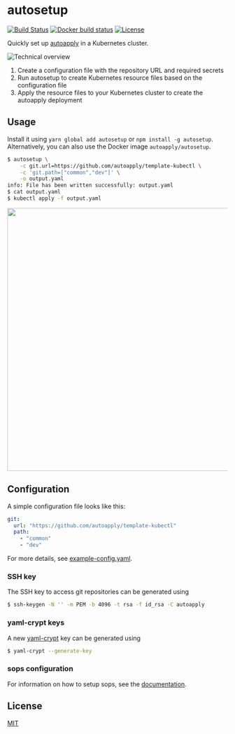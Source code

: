 # autosetup

[![Build Status](https://img.shields.io/travis/autoapply/autosetup.svg?style=flat-square)](https://travis-ci.org/autoapply/autosetup) [![Docker build status](https://img.shields.io/docker/build/autoapply/autosetup.svg?style=flat-square)](https://hub.docker.com/r/autoapply/autosetup/) [![License](https://img.shields.io/badge/license-MIT-blue.svg?style=flat-square)](https://github.com/autoapply/autosetup/blob/master/LICENSE)

Quickly set up [autoapply](https://github.com/autoapply/autoapply) in a Kubernetes cluster.

![Technical overview](https://autoapply.github.io/autosetup/overview.svg)

1. Create a configuration file with the repository URL and required secrets
2. Run autosetup to create Kubernetes resource files based on the configuration file
3. Apply the resource files to your Kubernetes cluster to create the autoapply deployment

## Usage

Install it using `yarn global add autosetup` or `npm install -g autosetup`.
Alternatively, you can also use the Docker image `autoapply/autosetup`.

```bash
$ autosetup \
    -c git.url=https://github.com/autoapply/template-kubectl \
    -c 'git.path=["common","dev"]' \
    -o output.yaml
info: File has been written successfully: output.yaml
$ cat output.yaml
$ kubectl apply -f output.yaml
```

<img src="https://autoapply.github.io/autosetup/demo.svg" width="600">

## Configuration

A simple configuration file looks like this:

```yaml
git:
  url: "https://github.com/autoapply/template-kubectl"
  path:
    - "common"
    - "dev"
```

For more details, see [example-config.yaml](example-config.yaml).

### SSH key

The SSH key to access git repositories can be generated using

```bash
$ ssh-keygen -N '' -m PEM -b 4096 -t rsa -f id_rsa -C autoapply
```

### yaml-crypt keys

A new [yaml-crypt](https://github.com/autoapply/yaml-crypt) key can be generated using

```bash
$ yaml-crypt --generate-key
```

### sops configuration

For information on how to setup sops, see the [documentation](https://github.com/mozilla/sops).

## License

[MIT](LICENSE)
